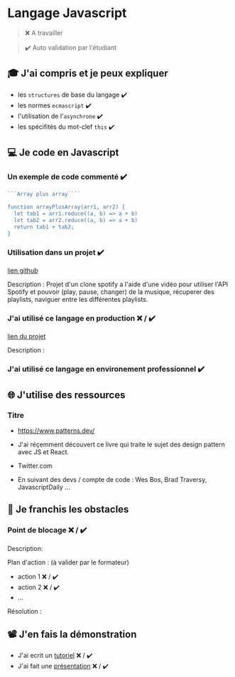 # Langage Javascript

> ❌ A travailler

> ✔️ Auto validation par l'étudiant

## 🎓 J'ai compris et je peux expliquer

- les `structures` de base du langage ✔️
- les normes `ecmascript` ✔️
- l'utilisation de l'`asynchrone` ✔️
- les spécifités du mot-clef `this` ✔️

## 💻 Je code en Javascript

### Un exemple de code commenté  ✔️

```javascript
```Array plus array````

function arrayPlusArray(arr1, arr2) {
  let tab1 = arr1.reduce((a, b) => a + b)
  let tab2 = arr2.reduce((a, b) => a + b)  
  return tab1 + tab2; 
}
```

### Utilisation dans un projet ✔️

[lien github](https://github.com/jennafauconnier/spotify-clone/tree/main/webapp)

Description : Projet d'un clone spotify a l'aide d'une vidéo pour utiliser l'API Spotify et pouvoir (play, pause, changer) de la musique, récuperer des playlists, naviguer entre les différentes playlists.

### J'ai utilisé ce langage en production ❌ / ✔️

[lien du projet](...)

Description :

### J'ai utilisé ce langage en environement professionnel ✔️


## 🌐 J'utilise des ressources

### Titre

- https://www.patterns.dev/
- J'ai réçemment découvert ce livre qui traite le sujet des design pattern avec JS et React. 

- Twitter.com
- En suivant des devs / compte de code : Wes Bos, Brad Traversy, JavascriptDaily ... 

## 🚧 Je franchis les obstacles

### Point de blocage ❌ / ✔️

Description:

Plan d'action : (à valider par le formateur)

- action 1 ❌ / ✔️
- action 2 ❌ / ✔️
- ...

Résolution :

## 📽️ J'en fais la démonstration

- J'ai ecrit un [tutoriel](...) ❌ / ✔️
- J'ai fait une [présentation](...) ❌ / ✔️

